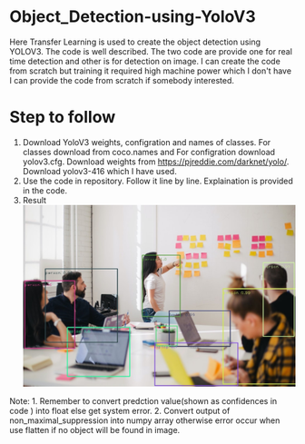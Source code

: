# Object_Detection-using-YoloV3
Here Transfer Learning is used to create the object detection using YOLOV3. The code is well described. The two code are provide one for real time detection and other is for detection on image. I can create the code from scratch but training it required high machine power which I don't have I can provide the code from scratch if somebody interested.

# Step to follow
1. Download YoloV3 weights, configration and names of classes. For classes download from coco.names and For configration download yolov3.cfg. Download weights from https://pjreddie.com/darknet/yolo/. Download yolov3-416 which I have used.
2. Use the code in repository. Follow it line by line. Explaination is provided in the code.
3. Result
    ![](https://github.com/BhaveshRaj27/Object_Detection-using-YoloV3/blob/main/Image/result.jpg)
 
 Note: 1. Remember to convert predction value(shown as confidences in code ) into float else get system error.
       2. Convert output of non_maximal_suppression into numpy array otherwise error occur when use flatten if no object will be found in image.
   
